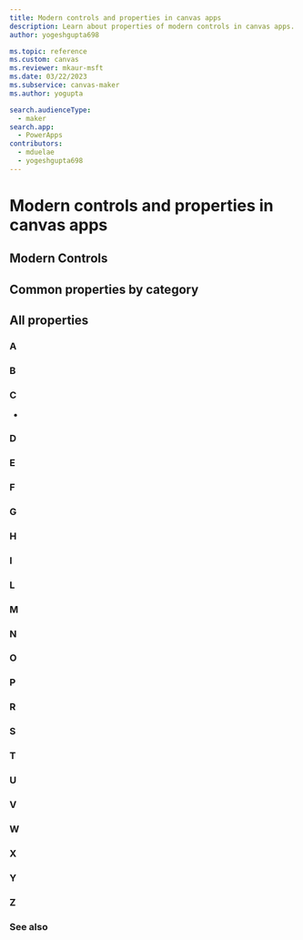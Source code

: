 ```yaml
---
title: Modern controls and properties in canvas apps
description: Learn about properties of modern controls in canvas apps.
author: yogeshgupta698

ms.topic: reference
ms.custom: canvas
ms.reviewer: mkaur-msft
ms.date: 03/22/2023
ms.subservice: canvas-maker
ms.author: yogupta

search.audienceType:
  - maker
search.app:
  - PowerApps
contributors:
  - mduelae
  - yogeshgupta698
---
```


# Modern controls and properties in canvas apps



## Modern Controls



## Common properties by category

 

## All properties

### A



### B


### C

*
### D


### E



### F



### G



### H



### I



### L



### M


### N



### O



### P



### R


### S



### T



### U



### V


### W



### X



### Y



### Z



### See also





